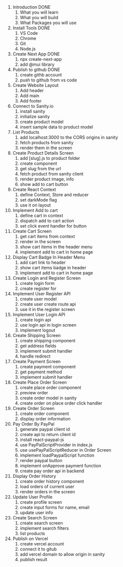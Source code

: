 1. Introduction                                                         DONE
   1. What you will learn
   2. What you will build
   3. What Packages you will use
2. Install Tools                                                        DONE
   1. VS Code
   2. Chrome
   3. Git
   4. Node.js
3. Create Next App                                                      DONE
   1. npx create-next-app
   2. add @mui library
4. Publish to github                                                    DONE
   1. create githb account
   2. push to github from vs code
5. Create Website Layout
   1. Add header
   2. Add main
   3. Add footer
6. Connect to Sanity.io
   1. install sanity
   2. initialize sanity
   3. create product model
   4. insert sample data to product model
7. List Products
   1. add localhost:3000 to the CORS origins in sanity
   2. fetch products from sanity
   3. render them in the screen
8. Create Product Details Screen
   1. add [slug].js to product folder
   2. create component
   3. get slug from the url
   4. fetch product from sanity client
   5. render product image, info
   6. show add to cart button
9. Create React Context
   1. define Context, Store and reducer
   2. set darkMode flag
   3. use it on layout
10. Implement Add to cart
    1. define cart in context
    2. dispatch add to cart action
    3. set click event handler for button
11. Create Cart Screen
    1. get cart items from context
    2. render in the screen
    3. show cart items in the header menu
    4. implement add to cart in home page
12. Display Cart Badge In Header Menu
    1. add cart link to header
    2. show cart items badge in header
    3. implement add to cart in home page
13. Create Login and Register Screen
    1. create login form
    2. create register for
14. Implement User Register API
    1. create user model
    2. create user create route api
    3. use it in the register screen
15. Implement User Login API
    1. create login api
    2. use login api in login screen
    3. implement logout
16. Create Shipping Screen
    1. create shipping component
    2. get address fields
    3. implement submit handler
    4. handle redirect
17. Create Payment Screen
    1. create payment component
    2. get payment method
    3. implement submit handler
18. Create Place Order Screen
    1. create place order component
    2. preview order
    3. create order model in sanity
    4. create order on place order click handler
19. Create Order Screen
    1. create order component
    2. display order information
20. Pay Order By PayPal
    1. generate paypal client id
    2. create api to return client id
    3. install react-paypal-js
    4. use PayPalScriptProvider in index.js
    5. use usePayPalScriptReducer in Order Screen
    6. implement loadPaypalScript function
    7. render paypal button
    8. implement onApprove payment function
    9. create pay order api in backend
21. Display Order History
    1. create order history component
    2. load orders of current user
    3. render orders in the screen
22. Update User Profile
    1. create profile screen
    2. create input forms for name, email
    3. update user info
23. Create Search Screen
    1. create search screen
    2. implement search filters
    3. list products
24. Publish on Vercel
    1. create vercel account
    2. connect it to gitub
    3. add vercel domain to allow origin in sanity
    4. publish result